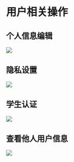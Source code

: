 # 用户相关操作

## 个人信息编辑

![](https://oss.kinda.info/image/202308192139986.PNG)

## 隐私设置

![](https://oss.kinda.info/image/202308191733383.PNG)

## 学生认证

![](https://oss.kinda.info/image/202308191733380.PNG)

## 查看他人用户信息

![](https://oss.kinda.info/image/202308191733379.PNG)
